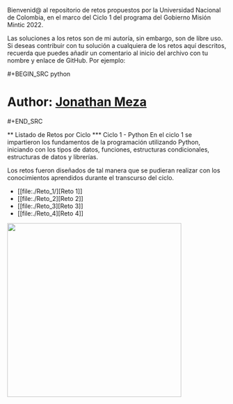 
Bienvenid@ al repositorio de retos propuestos por la Universidad Nacional de Colombia, 
en el marco del Ciclo 1 del programa del Gobierno Misión Mintic 2022.

Las soluciones a los retos son de mi autoría, sin embargo, son de libre
uso. Si deseas contribuir con tu solución a cualquiera de los retos aquí descritos,
recuerda que puedes añadir un comentario al inicio del archivo con tu nombre y enlace de GitHub.
Por ejemplo:

#+BEGIN_SRC python
  # Author: [Jonathan Meza](https://github.com/JonathanMeza0107)
#+END_SRC

** Listado de Retos por Ciclo
*** Ciclo 1 - Python
En el ciclo 1 se impartieron los fundamentos de la programación
utilizando Python, iniciando con los tipos de datos, funciones,
estructuras condicionales, estructuras de datos y librerías. 

Los retos fueron diseñados de tal manera que se pudieran realizar con los conocimientos 
aprendidos durante el transcurso del ciclo.

- [[file:./Reto_1/][Reto 1]]
- [[file:./Reto_2][Reto 2]]
- [[file:./Reto_3][Reto 3]]
- [[file:./Reto_4][Reto 4]]

<p>

<img src="https://github-readme-stats.vercel.app/api/top-langs/?username=JonathanMeza0107&layout=compact&hide=javascript" width="400">

</p>

